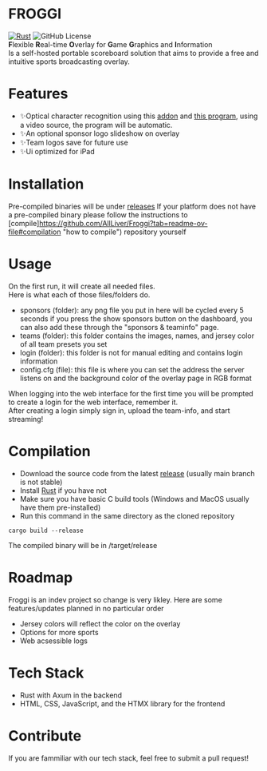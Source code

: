 # FROGGI
[![Rust](https://github.com/AllLiver/Froggi/actions/workflows/rust.yml/badge.svg)](https://github.com/AllLiver/Froggi/actions/workflows/rust.yml)
![GitHub License](https://img.shields.io/github/license/allliver/froggi)  
**F**lexible **R**eal-time **O**verlay for **G**ame **G**raphics and **I**nformation  
Is a self-hosted portable scoreboard solution that aims to provide a free and intuitive sports broadcasting overlay.

# Features
-  ✨Optical character recognition using this [addon](https://github.com/AllLiver/froggi-ocr) and [this program](https://github.com/locaal-ai/scoresight), using a video source, the program will be automatic.
- ✨An optional sponsor logo slideshow on overlay
- ✨Team logos save for future use
- ✨Ui optimized for iPad

# Installation
Pre-compiled binaries will be under [releases](https://github.com/AllLiver/Froggi/releases "releases")
If your platform does not have a pre-compiled binary please follow the instructions to [compile]https://github.com/AllLiver/Froggi?tab=readme-ov-file#compilation "how to compile") repository yourself

# Usage
On the first run, it will create all needed files.  
Here is what each of those files/folders do.
 - sponsors (folder): any png file you put in here will be cycled every 5 seconds if you press the show sponsors button on the dashboard, you can also add these through the "sponsors & teaminfo" page.
 - teams (folder): this folder contains the images, names, and jersey color of all team presets you set
 - login (folder): this folder is not for manual editing and contains login information
 - config.cfg (file): this file is where you can set the address the server listens on and the background color of the overlay page in RGB format 

When logging into the web interface for the first time you will be prompted to create a login for the web interface, remember it.  
After creating a login simply sign in, upload the team-info, and start streaming!

# Compilation 
- Download the source code from the latest [release](https://github.com/AllLiver/FOSSO/releases "releases") (usually main branch is not stable)
- Install [Rust](https://rustup.rs/ "rustup") if you have not
- Make sure you have basic C build tools (Windows and MacOS usually have them pre-installed)
- Run this command in the same directory as the cloned repository
```
cargo build --release
```
The compiled binary will be in /target/release

# Roadmap
Froggi is an indev project so change is very likley.
Here are some features/updates planned in no particular order
 - Jersey colors will reflect the color on the overlay
 - Options for more sports
 - Web acsessible logs

# Tech Stack
 - Rust with Axum in the backend
 - HTML, CSS, JavaScript, and the HTMX library for the frontend

# Contribute
If you are fammiliar with our tech stack, feel free to submit a pull request!
